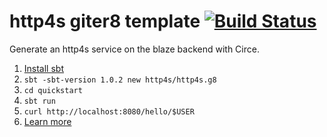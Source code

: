 # http4s giter8 template [![Build Status](https://travis-ci.org/http4s/http4s.g8.svg)](https://travis-ci.org/http4s/http4s.g8)

Generate an http4s service on the blaze backend with Circe.

1. [Install sbt](http://www.scala-sbt.org/1.0/docs/Setup.html)
2. `sbt -sbt-version 1.0.2 new http4s/http4s.g8`
3. `cd quickstart`
4. `sbt run`
5. `curl http://localhost:8080/hello/$USER`
6. [Learn more](http://http4s.org/)

